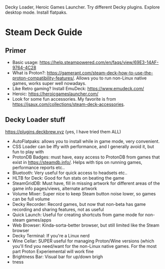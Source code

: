 Decky Loader, Heroic Games Launcher.  Try different Decky plugins.  Explore desktop mode.  Install flatpaks. 
# Steam Deck Guide

## Primer

* Basic usage: https://help.steampowered.com/en/faqs/view/69E3-14AF-9764-4C28
* What is Proton?: https://gamerant.com/steam-deck-how-to-use-the-proton-compatibility-features/. Allows you to run non-Linux native games, works super well nowadays.
* Like Retro gaming? Install EmuDeck: https://www.emudeck.com/
* Heroic: https://heroicgameslauncher.com/
* Look for some fun accessories. My favorite is from https://jsaux.com/collections/steam-deck-accessories. 

## Decky Loader stuff

https://plugins.deckbrew.xyz (yes, I have tried them ALL)

* AutoFlatpaks:  allows you to install while in game mode, very convenient.  
* CSS Loader can be iffy with performance, and I generally avoid it, but fun to play with
* ProtonDB Badges: must have, easy access to ProtonDB from games that exist in https://steamdb.info/. Helps with tips on running games, performance reports etc..
* Bluetooth: Very useful for quick access to headsets etc..
* HLTB for Deck: Good for fun stats on beating the game
* SteamGridDB: Must have, fill in missing artwork for different areas of the game info pages/views, alternate artwork
* Volume Mixer: Super nice to keep Steam button noise lower, so games can be full volume
* Decky Recorder: Record games, but now that non-beta has game recording and sharing features, not as useful
* Quick Launch: Useful for creating shortcuts from game mode for non-steam games/apps
* Web Browser: Kinda-sorta-better browser, but still limited like the Steam browser
* Decky Terminal: If you're a Linux nerd
* Wine Cellar: SUPER useful for managing Proton/Wine versions (which you'll find you need/want for the non-Linux native games. For the most part Proton Experiemental will work fine
* Brightness Bar: Visual bar for up/down brigh
* tness
